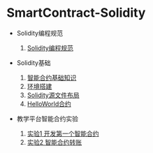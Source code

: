 # SmartContract-Solidity

- Solidity编程规范
  1. [Solidity编程规范](./Solidity编程规范/Solidity编程规范.md)
- Solidity基础
  1. [智能合约基础知识](./Solidity基础/1.智能合约基础知识.md)
  2. [环境搭建](./Solidity基础/2.环境搭建.md)
  3. [Solidity源文件布局](./Solidity基础/3.Solidity源文件布局.md)
  4. [HelloWorld合约](./Solidity基础/4.HelloWorld.md)

- 教学平台智能合约实验
  1. [实验1 开发第一个智能合约](./教学平台智能合约实验/实验1开发第一个智能合约.md)
  2. [实验2 智能合约转账](./教学平台智能合约实验/实验2智能合约转账.md)

